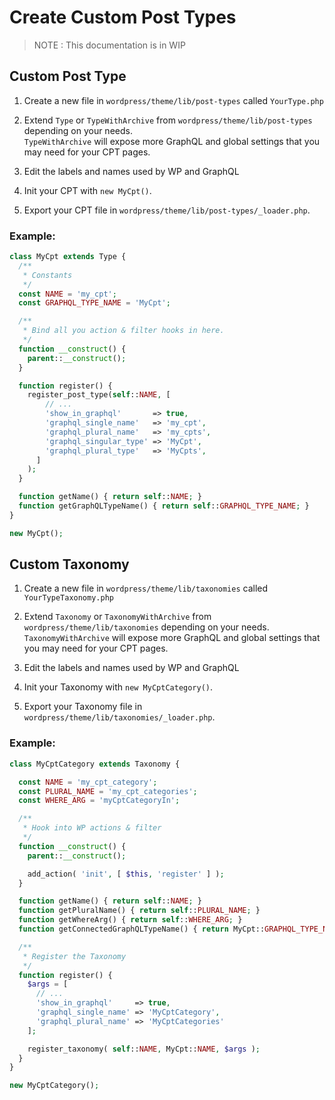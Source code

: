 # Create Custom Post Types

> NOTE : This documentation is in WIP

## Custom Post Type

1. Create a new file in `wordpress/theme/lib/post-types` called `YourType.php`

2. Extend `Type` or `TypeWithArchive` from `wordpress/theme/lib/post-types` depending on your needs.<br />`TypeWithArchive` will expose more GraphQL and global settings that you may need for your CPT pages.

3. Edit the labels and names used by WP and GraphQL

4. Init your CPT with `new MyCpt()`.

5. Export your CPT file in `wordpress/theme/lib/post-types/_loader.php`.

### Example:

```php
class MyCpt extends Type {
  /**
   * Constants
   */
  const NAME = 'my_cpt';
  const GRAPHQL_TYPE_NAME = 'MyCpt';

  /**
   * Bind all you action & filter hooks in here.
   */
  function __construct() {
    parent::__construct();
  }

  function register() {
    register_post_type(self::NAME, [
        // ...
        'show_in_graphql'       => true,
        'graphql_single_name'   => 'my_cpt',
        'graphql_plural_name'   => 'my_cpts',
        'graphql_singular_type' => 'MyCpt',
        'graphql_plural_type'   => 'MyCpts',
      ]
    );
  }

  function getName() { return self::NAME; }
  function getGraphQLTypeName() { return self::GRAPHQL_TYPE_NAME; }
}

new MyCpt();
```

## Custom Taxonomy

1. Create a new file in `wordpress/theme/lib/taxonomies` called `YourTypeTaxonomy.php`

2. Extend `Taxonomy` or `TaxonomyWithArchive` from `wordpress/theme/lib/taxonomies` depending on your needs.<br />`TaxonomyWithArchive` will expose more GraphQL and global settings that you may need for your CPT pages.

3. Edit the labels and names used by WP and GraphQL

4. Init your Taxonomy with `new MyCptCategory()`.

5. Export your Taxonomy file in `wordpress/theme/lib/taxonomies/_loader.php`.

### Example:

```php
class MyCptCategory extends Taxonomy {

  const NAME = 'my_cpt_category';
  const PLURAL_NAME = 'my_cpt_categories';
  const WHERE_ARG = 'myCptCategoryIn';

  /**
   * Hook into WP actions & filter
   */
  function __construct() {
    parent::__construct();

    add_action( 'init', [ $this, 'register' ] );
  }

  function getName() { return self::NAME; }
  function getPluralName() { return self::PLURAL_NAME; }
  function getWhereArg() { return self::WHERE_ARG; }
  function getConnectedGraphQLTypeName() { return MyCpt::GRAPHQL_TYPE_NAME; }

  /**
   * Register the Taxonomy
   */
  function register() {
    $args = [
      // ...
      'show_in_graphql'     => true,
      'graphql_single_name' => 'MyCptCategory',
      'graphql_plural_name' => 'MyCptCategories'
    ];

    register_taxonomy( self::NAME, MyCpt::NAME, $args );
  }
}

new MyCptCategory();


```
